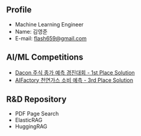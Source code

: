 ## Profile
- Machine Learning Engineer
- Name: 김영준
- E-mail: flash659@gmail.com


## AI/ML Competitions
- [Dacon 주식 종가 예측 경진대회 - 1st Place Solution](https://github.com/Cafelatte1/Dacon_Stock-Price-Prediction-1st)
- [AIFactory 천연가스 소비 예측 - 3rd Place Solution](https://github.com/Cafelatte1/AIFactory_Naturalgas-Consumption-Prediction-3rd)

## R&D Repository
* PDF Page Search
* ElasticRAG
* HuggingRAG

